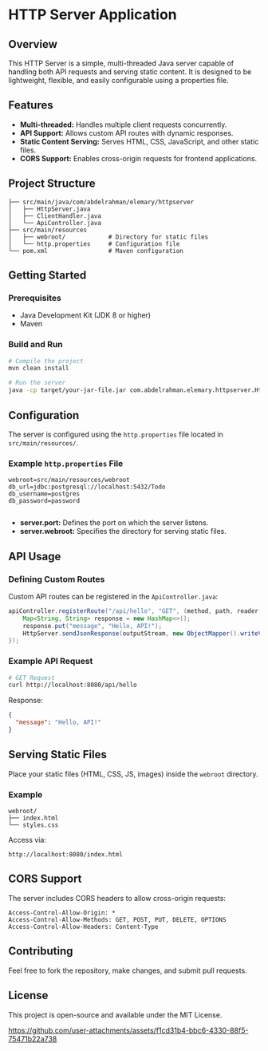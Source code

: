 # HTTP Server Application

## Overview
This HTTP Server is a simple, multi-threaded Java server capable of handling both API requests and serving static content. It is designed to be lightweight, flexible, and easily configurable using a properties file.

## Features
- **Multi-threaded:** Handles multiple client requests concurrently.
- **API Support:** Allows custom API routes with dynamic responses.
- **Static Content Serving:** Serves HTML, CSS, JavaScript, and other static files.
- **CORS Support:** Enables cross-origin requests for frontend applications.

## Project Structure
```
├── src/main/java/com/abdelrahman/elemary/httpserver
│   ├── HttpServer.java
│   ├── ClientHandler.java
│   └── ApiController.java
├── src/main/resources
│   ├── webroot/            # Directory for static files
│   └── http.properties     # Configuration file
└── pom.xml                 # Maven configuration
```

## Getting Started

### Prerequisites
- Java Development Kit (JDK 8 or higher)
- Maven

### Build and Run
```bash
# Compile the project
mvn clean install

# Run the server
java -cp target/your-jar-file.jar com.abdelrahman.elemary.httpserver.HttpServer
```

## Configuration
The server is configured using the `http.properties` file located in `src/main/resources/`.

### Example `http.properties` File
```properties
webroot=src/main/resources/webroot
db_url=jdbc:postgresql://localhost:5432/Todo
db_username=postgres
db_password=password


```
- **server.port:** Defines the port on which the server listens.
- **server.webroot:** Specifies the directory for serving static files.

## API Usage

### Defining Custom Routes
Custom API routes can be registered in the `ApiController.java`:
```java
apiController.registerRoute("/api/hello", "GET", (method, path, reader, outputStream) -> {
    Map<String, String> response = new HashMap<>();
    response.put("message", "Hello, API!");
    HttpServer.sendJsonResponse(outputStream, new ObjectMapper().writeValueAsString(response));
});
```

### Example API Request
```bash
# GET Request
curl http://localhost:8080/api/hello
```
Response:
```json
{
  "message": "Hello, API!"
}
```

## Serving Static Files
Place your static files (HTML, CSS, JS, images) inside the `webroot` directory.

### Example
```
webroot/
├── index.html
└── styles.css
```
Access via:
```
http://localhost:8080/index.html
```

## CORS Support
The server includes CORS headers to allow cross-origin requests:
```http
Access-Control-Allow-Origin: *
Access-Control-Allow-Methods: GET, POST, PUT, DELETE, OPTIONS
Access-Control-Allow-Headers: Content-Type
```

## Contributing
Feel free to fork the repository, make changes, and submit pull requests.

## License
This project is open-source and available under the MIT License.



https://github.com/user-attachments/assets/f1cd31b4-bbc6-4330-88f5-75471b22a738

